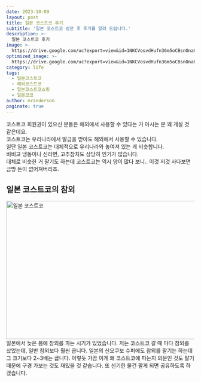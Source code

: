 ```yaml
---
date: 2023-10-09
layout: post
title: 일본 코스트코 후기
subtitle: '일본 코스트코 방문 후 후기를 알려 드립니다.'
description: >-
  일본 코스트코 후기
image: >-
  https://drive.google.com/uc?export=view&id=1NKCVosvdHufn36m5oCBsnOnaCsTM7J7C
optimized_image: >-
  https://drive.google.com/uc?export=view&id=1NKCVosvdHufn36m5oCBsnOnaCsTM7J7C
category: life
tags:
  - 일본코스트코
  - 해외코스트코
  - 일본코스트코쇼핑
  - 일본코코
author: mranderson
paginate: true
---
```

코스트코 회원권이 있으신 분들은 해외에서 사용할 수 있다는 거 아시는 분 꽤 게실 것 같은데요.  
코스트코는 우리나라에서 발급을 받아도 해외에서 사용할 수 있습니다.  
일단 일본 코스트코는 대체적으로 우리나라와 놓여져 있는 게 비슷합니다.  
비비고 냉동이나 신라면, 고추참치도 상당히 인기가 많습니다.  
대체로 비슷한 거 팔기도 하는데 코스트코는 역시 양이 많다 보니.. 이것 저것 사다보면 금방 돈이 없어져버리죠.  

## 일본 코스트코의 참외
<img src="https://drive.google.com/uc?export=view&id=1R8DNYm-7FRNJllDWebo6Gj_w3ZQM3QHX"  width="700" height="370" alt="일본 코스트코">
일본에서 늦은 봄에 참외를 파는 시기가 있었습니다.  
저는 코스트코 갈 때 마다 참외를 샀었는데, 일반 참외보다 훨씬 큽니다.  
일본의 신오쿠보 슈퍼에도 참외를 팔기는 하는데 그 크기보다 2~3배는 큽니다.  
이렇듯 가끔 이게 왜 코스트코에 파는지 의문인 것도 팔기 때문에  
구경 가보는 것도 재밌을 것 같습니다.  
또 신기한 물건 팔게 되면 공유하도록 하겠습니다.  